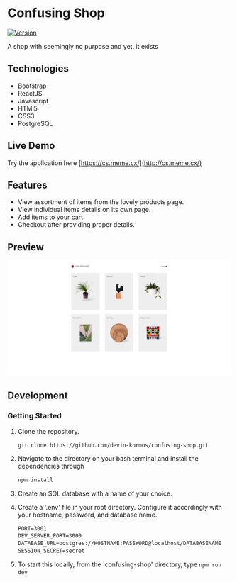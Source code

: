 # Confusing Shop

[![Version](https://img.shields.io/badge/Version-v1.4.3-blue)]()

A shop with seemingly no purpose and yet, it exists

## Technologies

- Bootstrap
- ReactJS
- Javascript
- HTMl5
- CSS3
- PostgreSQL

## Live Demo

Try the application here [https://cs.meme.cx/](http://cs.meme.cx/)

## Features

- View assortment of items from the lovely products page.
- View individual items details on its own page.
- Add items to your cart.
- Checkout after providing proper details.

## Preview

[![ImageOfThing](/server/public/images/demo.png)]()

## Development

### Getting Started

1. Clone the repository.

    ```shell
    git clone https://github.com/devin-kormos/confusing-shop.git
    ```

1. Navigate to the directory on your bash terminal and install the dependencies through
    ```js
    npm install
    ```

1. Create an SQL database with a name of your choice.

1. Create a '.env' file in your root directory. Configure it accordingly with your hostname, password, and database name.
    ```txt
    PORT=3001
    DEV_SERVER_PORT=3000
    DATABASE_URL=postgres://HOSTNAME:PASSWORD@localhost/DATABASENAME
    SESSION_SECRET=secret
    ```

1. To start this locally, from the 'confusing-shop' directory, type <code>npm run dev</code>

